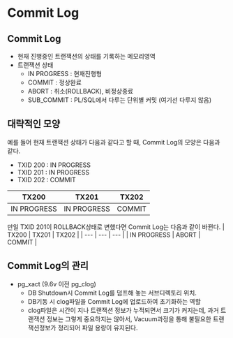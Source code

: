 # Commit Log

## Commit Log
- 현재 진행중인 트랜잭션의 상태를 기록하는 메모리영역
- 트랜잭션 상태
  - IN PROGRESS : 현재진행형
  - COMMIT : 정상완료
  - ABORT : 취소(ROLLBACK), 비정상종료
  - SUB_COMMIT : PL/SQL에서 다루는 단위별 커밋 (여기선 다루지 않음)

## 대략적인 모양
예를 들어 현재 트랜잭션 상태가 다음과 같다고 할 때, Commit Log의 모양은 다음과 같다.
- TXID 200 : IN PROGRESS
- TXID 201 : IN PROGRESS
- TXID 202 : COMMIT

| TX200 | TX201 | TX202 | 
| --- | --- | --- |
| IN PROGRESS | IN PROGRESS | COMMIT |

만일 TXID 201이 ROLLBACK상태로 변했다면 Commit Log는 다음과 같이 바뀐다.
| TX200 | TX201 | TX202 | 
| --- | --- | --- |
| IN PROGRESS | ABORT | COMMIT |

## Commit Log의 관리
- pg_xact (9.6v 이전 pg_clog) 
  - DB Shutdown시 Commit Log를 덤프해 놓는 서브디렉토리 위치.
  - DB기동 시 clog파일을 Commit Log에 업로드하여 초기화하는 역할
  - clog파일은 시간이 지나 트랜잭션 정보가 누적되면서 크기가 커지는데, 과거 트랜잭션 정보는 그렇게 중요하지는 않아서, Vacuum과정을 통해 불필요한 트랜잭션정보가 정리되어 파일 용량이 유지된다.
